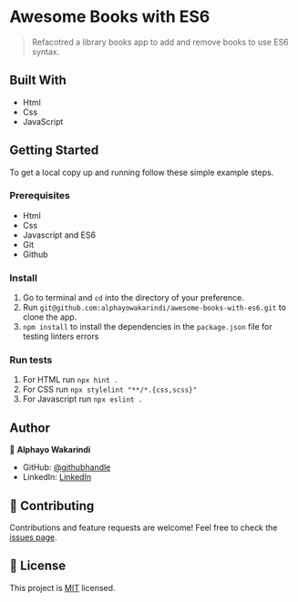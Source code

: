 # Awesome Books with ES6

> Refacotred a library books app to add and remove books to use ES6 syntax.

## Built With

- Html
- Css
- JavaScript

## Getting Started

To get a local copy up and running follow these simple example steps.

### Prerequisites
- Html
- Css
- Javascript and ES6 
- Git
- Github


### Install
1. Go to terminal and ```cd``` into the directory of your preference.
2.  Run ```git@github.com:alphayowakarindi/awesome-books-with-es6.git``` to clone the app.
3. ```npm install``` to install the dependencies in the ```package.json``` file for testing linters errors


### Run tests
1. For HTML run ```npx hint .```
2. For CSS run ```npx stylelint "**/*.{css,scss}"```
3. For Javascript run ```npx eslint .```


## Author

👤 **Alphayo Wakarindi**

- GitHub: [@githubhandle](https://github.com/alphayowakarindi)
- LinkedIn: [LinkedIn](https://www.linkedin.com/in/alphayo-wakarindi-15a825236/)


## 🤝 Contributing

Contributions and feature requests are welcome!
Feel free to check the [issues page](https://github.com/alphayowakarindi/awesome-books-with-es6/issues).


## 📝 License

This project is [MIT](./MIT.md) licensed.